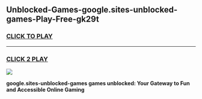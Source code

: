 
## Unblocked-Games-google.sites-unblocked-games-Play-Free-gk29t
<h3>
<a href="https://premium76.site?title=google.sites-unblocked-games&ref=18A">CLICK TO PLAY</a></h3>
<hr>

<h3>
<a href="https://premium76.site?title=google.sites-unblocked-games&ref=18A">CLICK 2 PLAY</a>
  
</h3>

<a href="https://premium76.site?title=google.sites-unblocked-games&ref=18A"><img src="https://clearcache.store/games.png"></a>


**google.sites-unblocked-games games unblocked: Your Gateway to Fun and Accessible Online Gaming**
